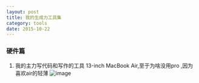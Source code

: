 ```yaml
---
layout: post
title: 我的生成力工具集
category: tools
date: 2015-10-22
---
```


### 硬件篇
1. 我的主力写代码和写作的工具 13-inch MacBook Air,至于为啥没用pro ,因为喜欢air的轻薄
![image](http://alanchenup.github.io/res/img/post/2015-10-22-my-tools/features_multitouch.jpg)
